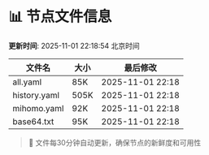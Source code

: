 # 📊 节点文件信息

**更新时间**: 2025-11-01 22:18:54 北京时间

| 文件名 | 大小 | 最后修改 |
|--------|------|----------|
| all.yaml | 85K | 2025-11-01 22:18 |
| history.yaml | 505K | 2025-11-01 22:18 |
| mihomo.yaml | 92K | 2025-11-01 22:18 |
| base64.txt | 95K | 2025-11-01 22:18 |

> 🔄 文件每30分钟自动更新，确保节点的新鲜度和可用性
